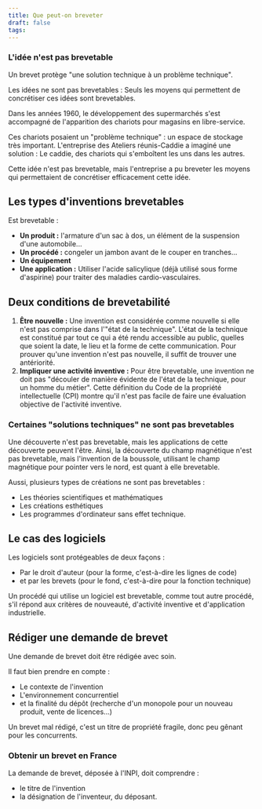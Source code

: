 ```yaml
---
title: Que peut-on breveter
draft: false
tags:
---
```

### L'idée n'est pas brevetable

Un brevet protège "une solution technique à un problème technique".

Les idées ne sont pas brevetables : Seuls les moyens qui permettent de concrétiser ces idées sont brevetables.

Dans les années 1960, le développement des supermarchés s'est accompagné de l'apparition des chariots pour magasins en libre-service.

Ces chariots posaient un "problème technique" : un espace de stockage très important. 
L'entreprise des Ateliers réunis-Caddie a imaginé une solution : Le caddie, des chariots qui s'emboîtent les uns dans les autres.

Cette idée n'est pas brevetable, mais l'entreprise a pu breveter les moyens qui permettaient de concrétiser efficacement cette idée.

## Les types d'inventions brevetables

Est brevetable :
- **Un produit :** l'armature d'un sac à dos, un élément de la suspension d'une automobile...
- **Un procédé :** congeler un jambon avant de le couper en tranches...
- **Un équipement**
- **Une application :** Utiliser l'acide salicylique (déjà utilisé sous forme d'aspirine) pour traiter des maladies cardio-vasculaires.

## Deux conditions de brevetabilité


1. **Être nouvelle :** Une invention est considérée comme nouvelle si elle n'est pas comprise dans l'"état de la technique". L'état de la technique est constitué par tout ce qui a été rendu accessible au public, quelles que soient la date, le lieu et la forme de cette communication. Pour prouver qu'une invention n'est pas nouvelle, il suffit de trouver une antériorité.
2. **Impliquer une activité inventive :** Pour être brevetable, une invention ne doit pas "découler de manière évidente de l'état de la technique, pour un homme du métier". Cette définition du Code de la propriété intellectuelle (CPI) montre qu'il n'est pas facile de faire une évaluation objective de l'activité inventive.
### Certaines "solutions techniques" ne sont pas brevetables

Une découverte n'est pas brevetable, mais les applications de cette découverte peuvent l'être. Ainsi, la découverte du champ magnétique n'est pas brevetable, mais l'invention de la boussole, utilisant le champ magnétique pour pointer vers le nord, est quant à elle brevetable.

Aussi, plusieurs types de créations ne sont pas brevetables :
- Les théories scientifiques et mathématiques
- Les créations esthétiques
- Les programmes d'ordinateur sans effet technique.
## Le cas des logiciels

Les logiciels sont protégeables de deux façons :
- Par le droit d'auteur (pour la forme, c'est-à-dire les lignes de code)
- et par les brevets (pour le fond, c'est-à-dire pour la fonction technique)

Un procédé qui utilise un logiciel est brevetable, comme tout autre procédé, s'il répond aux critères de nouveauté, d'activité inventive et d'application industrielle.

## Rédiger une demande de brevet

Une demande de brevet doit être rédigée avec soin.

Il faut bien prendre en compte :
- Le contexte de l'invention
- L'environnement concurrentiel
- et la finalité du dépôt (recherche d'un monopole pour un nouveau produit, vente de licences...)

Un brevet mal rédigé, c'est un titre de propriété fragile, donc peu gênant pour les concurrents.

### Obtenir un brevet en France

La demande de brevet, déposée à l'INPI, doit comprendre :
- le titre de l'invention
- la désignation de l'inventeur, du déposant.

